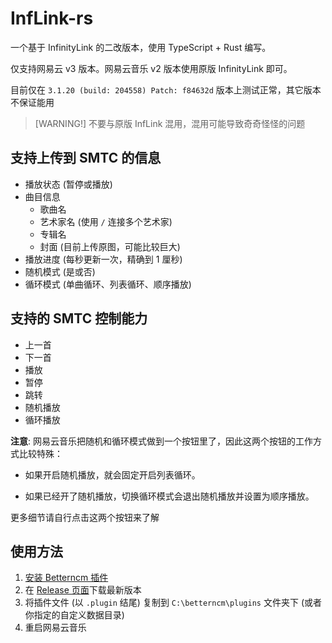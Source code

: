 # InfLink-rs

一个基于 InfinityLink 的二改版本，使用 TypeScript + Rust 编写。

仅支持网易云 v3 版本。网易云音乐 v2 版本使用原版 InfinityLink 即可。

目前仅在 `3.1.20 (build: 204558) Patch: f84632d` 版本上测试正常，其它版本不保证能用

> [WARNING!]
> 不要与原版 InfLink 混用，混用可能导致奇奇怪怪的问题

## 支持上传到 SMTC 的信息

* 播放状态 (暂停或播放)
* 曲目信息
  * 歌曲名
  * 艺术家名 (使用 ` / ` 连接多个艺术家)
  * 专辑名
  * 封面 (目前上传原图，可能比较巨大)
* 播放进度 (每秒更新一次，精确到 1 厘秒)
* 随机模式 (是或否)
* 循环模式 (单曲循环、列表循环、顺序播放)

## 支持的 SMTC 控制能力

* 上一首
* 下一首
* 播放
* 暂停
* 跳转
* 随机播放
* 循环播放

**注意**: 网易云音乐把随机和循环模式做到一个按钮里了，因此这两个按钮的工作方式比较特殊：

* 如果开启随机播放，就会固定开启列表循环。

* 如果已经开了随机播放，切换循环模式会退出随机播放并设置为顺序播放。

更多细节请自行点击这两个按钮来了解

## 使用方法

1. [安装 Betterncm 插件](https://github.com/std-microblock/BetterNCM-Installer/releases/latest)
2. 在 [Release 页面](https://github.com/apoint123/inflink-rs/releases/latest)下载最新版本
3. 将插件文件 (以 `.plugin` 结尾) 复制到 `C:\betterncm\plugins` 文件夹下 (或者你指定的自定义数据目录)
4. 重启网易云音乐